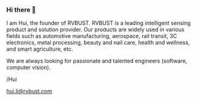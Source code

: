 ### Hi there 👋

I am Hui, the founder of RVBUST. RVBUST is a leading intelligent sensing product and solution provider. Our products are widely used in various fields such as automotive manufacturing, aerospace, rail transit, 3C electronics, metal processing, beauty and nail care, health and wellness, and smart agriculture, etc. 

We are always looking for passionate and talented engineers (software, computer vision).   

/Hui

hui.li@rvbust.com
